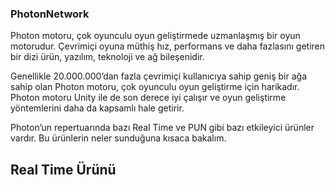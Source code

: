 ### PhotonNetwork


Photon motoru, çok oyunculu oyun geliştirmede uzmanlaşmış bir oyun motorudur. Çevrimiçi oyuna müthiş hız, performans ve daha fazlasını getiren bir dizi ürün, yazılım, teknoloji ve ağ bileşenidir.

Genellikle 20.000.000’dan fazla çevrimiçi kullanıcıya sahip geniş bir ağa sahip olan Photon motoru, çok oyunculu oyun geliştirme için harikadır. Photon motoru Unity ile de son derece iyi çalışır ve oyun geliştirme yöntemlerini daha da kapsamlı hale getirir.

Photon’un repertuarında bazı Real Time ve PUN gibi bazı etkileyici ürünler vardır. Bu ürünlerin neler sunduğuna kısaca bakalım.


## Real Time Ürünü
